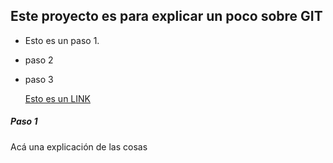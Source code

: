 ## Este proyecto es para explicar un poco sobre GIT

* Esto es un paso 1.
* paso 2
* paso 3

  [Esto es un LINK](google.cl)

##### Paso 1
  Acá una explicación de las cosas


  
